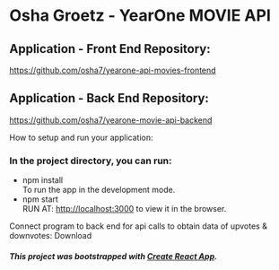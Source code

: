 # Osha Groetz - YearOne MOVIE API

## Application - Front End Repository:
https://github.com/osha7/yearone-api-movies-frontend

## Application - Back End Repository:
https://github.com/osha7/yearone-movie-api-backend

How to setup and run your application:  

### In the project directory, you can run:
- npm install  
To run the app in the development mode.  
- npm start  
RUN AT: [http://localhost:3000](http://localhost:3000) to view it in the browser.

Connect program to back end for api calls to obtain data of upvotes & downvotes:
Download 



##### This project was bootstrapped with [Create React App](https://github.com/facebook/create-react-app).
